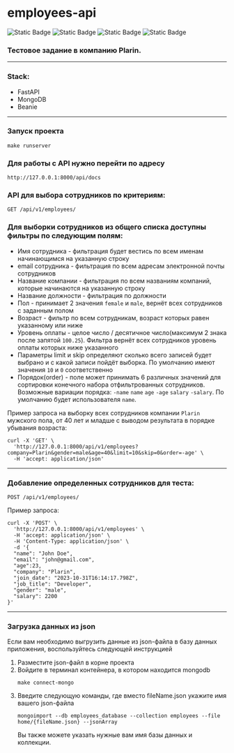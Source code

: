 # employees-api

![Static Badge](https://img.shields.io/badge/fastapi-0.104.0-rgb(77%2C%20163%2C%20144))
![Static Badge](https://img.shields.io/badge/pydantic-2.4.2-rgb(176%2C%2035%2C%2073))
![Static Badge](https://img.shields.io/badge/mongodb-rgb(74%2C%2091%2C%20161))
![Static Badge](https://img.shields.io/badge/beanie-1.21.1-rgb(74%2C%2031%2C%20061))


### Тестовое задание в компанию Plarin.

---

### Stack:

- FastAPI
- MongoDB
- Beanie

----

### Запуск проекта

```
make runserver
```

### Для работы с API нужно перейти по адресу

``
http://127.0.0.1:8000/api/docs
``

### API для выбора сотрудников по критериям:

`GET /api/v1/employees/`

### Для выборки сотрудников из общего списка доступны фильтры по следующим полям:

- Имя сотрудника - фильтрация будет вестись по всем именам начинающимся на указанную строку
- email сотрудника - фильтрация по всем адресам электронной почты сотрудников 
- Название компании - фильтрация по всем названиям компаний, которые начинаются на указанную строку
- Название должности - фильтрация по должности
- Пол - принимает 2 значения `female` и `male`, вернёт всех сотрудников с заданным полом
- Возраст - фильтр по всем сотрудникам, возраст которых равен указанному или ниже
- Уровень оплаты - целое число / десятичное число(максимум 2 знака после запятой `100.25`). Фильтра вернёт всех сотрудников уровень оплаты которых ниже указанного
- Параметры limit и skip определяют сколько всего записей будет выбрано и с какой записи пойдёт выборка. По умолчанию имеют значения `10` и `0` соответственно
- Порядок(order) - поле может принимать 6 различных значений для сортировки конечного набора отфильтрованных сотрудников. Возможные вариации порядка: `-name` `name` `age` `-age` `salary` `-salary`. По умолчанию будет использователя `name`.

Пример запроса на выборку всех сотрудников компании `Plarin` мужского пола, от 40 лет и младше с выводом результата в порядке убывания возраста:

```curl
curl -X 'GET' \
  'http://127.0.0.1:8000/api/v1/employees?company=Plarin&gender=male&age=40&limit=10&skip=0&order=-age' \
  -H 'accept: application/json'
```

---

### Добавление определенных сотрудников для теста:

`POST /api/v1/employees/`

Пример запроса:

```curl
curl -X 'POST' \
  'http://127.0.0.1:8000/api/v1/employees' \
  -H 'accept: application/json' \
  -H 'Content-Type: application/json' \
  -d '{
  "name": "John Doe",
  "email": "john@gmail.com",
  "age":23,
  "company": "Plarin",
  "join_date": "2023-10-31T16:14:17.798Z",
  "job_title": "Developer",
  "gender": "male",
  "salary": 2200
}'
```

----

### Загрузка данных из json

Если вам необходимо выгрузить данные из json-файла в базу данных приложения, воспользуйтесь следующей
инструкцией

1) Разместите json-файл в корне проекта
2) Войдите в терминал контейнера, в котором находится mongodb
    ```
   make connect-mongo
   ```
3) Введите следующую команды, где вместо fileName.json укажите имя вашего json-файла
   ```
   mongoimport --db employees_database --collection employees --file home/{fileName.json} --jsonArray
   ```
   Вы также можете указать нужные вам имя базы данных и коллекции.
